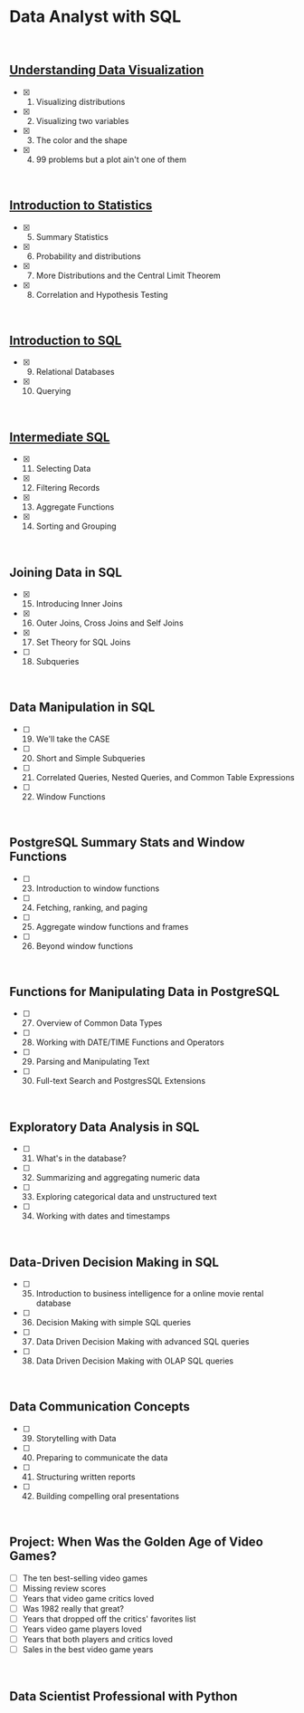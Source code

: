 # Data Analyst with SQL
<br>

## [Understanding Data Visualization](https://github.com/ChingTien/DataCamp-Data-Analyst/blob/main/a.%20Understanding%20Data%20Visualization.pdf)

- [x] 01. Visualizing distributions
- [x] 02. Visualizing two variables
- [x] 03. The color and the shape
- [x] 04. 99 problems but a plot ain't one of them
<br>

## [Introduction to Statistics](https://github.com/ChingTien/DataCamp-Data-Analyst/blob/main/b.%20Introduction%20to%20Statistics%20.pdf)

- [x] 05. Summary Statistics
- [x] 06. Probability and distributions
- [x] 07. More Distributions and the Central Limit Theorem
- [x] 08. Correlation and Hypothesis Testing
<br>

## [Introduction to SQL](https://github.com/ChingTien/DataCamp-Data-Analyst/blob/main/c.%20Introduction%20to%20SQL.pdf)

- [x] 09. Relational Databases
- [x] 10. Querying
<br>

## [Intermediate SQL](https://github.com/ChingTien/DataCamp-Data-Analyst/blob/main/d.%20Intermediate%20SQL.pdf)

- [x] 11. Selecting Data
- [x] 12. Filtering Records
- [x] 13. Aggregate Functions
- [x] 14. Sorting and Grouping
<br>

## Joining Data in SQL

- [x] 15. Introducing Inner Joins
- [x] 16. Outer Joins, Cross Joins and Self Joins
- [x] 17. Set Theory for SQL Joins
- [ ] 18. Subqueries
<br>

## Data Manipulation in SQL

- [ ] 19. We'll take the CASE
- [ ] 20. Short and Simple Subqueries
- [ ] 21. Correlated Queries, Nested Queries, and Common Table Expressions
- [ ] 22. Window Functions

<br>

## PostgreSQL Summary Stats and Window Functions

- [ ] 23. Introduction to window functions
- [ ] 24. Fetching, ranking, and paging
- [ ] 25. Aggregate window functions and frames
- [ ] 26. Beyond window functions
<br>

## Functions for Manipulating Data in PostgreSQL

- [ ] 27. Overview of Common Data Types
- [ ] 28. Working with DATE/TIME Functions and Operators
- [ ] 29. Parsing and Manipulating Text
- [ ] 30. Full-text Search and PostgresSQL Extensions
<br>

## Exploratory Data Analysis in SQL

- [ ] 31. What's in the database?
- [ ] 32. Summarizing and aggregating numeric data
- [ ] 33. Exploring categorical data and unstructured text
- [ ] 34. Working with dates and timestamps
<br>

## Data-Driven Decision Making in SQL

- [ ] 35. Introduction to business intelligence for a online movie rental database
- [ ] 36. Decision Making with simple SQL queries
- [ ] 37. Data Driven Decision Making with advanced SQL queries
- [ ] 38. Data Driven Decision Making with OLAP SQL queries
<br>

## Data Communication Concepts

- [ ] 39. Storytelling with Data
- [ ] 40. Preparing to communicate the data
- [ ] 41. Structuring written reports
- [ ] 42. Building compelling oral presentations
<br>

## Project: When Was the Golden Age of Video Games?

- [ ] The ten best-selling video games
- [ ] Missing review scores
- [ ] Years that video game critics loved
- [ ] Was 1982 really that great?
- [ ] Years that dropped off the critics' favorites list
- [ ] Years video game players loved
- [ ] Years that both players and critics loved
- [ ] Sales in the best video game years
<br>



## Data Scientist Professional with Python
